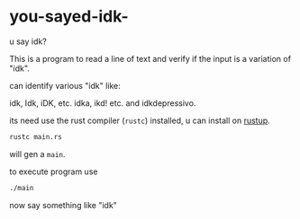 # you-sayed-idk-
u say idk? 

This is a program to read a line of text and verify if the input is a variation of "idk".

can identify various "idk" like: 

idk, Idk, iDK, etc. idka, ikd! etc. and idkdepressivo.

its need use the rust compiler (`rustc`) installed, u can install on [rustup](https://rustup.rs/).

```bash
rustc main.rs
```

will gen a `main`.

to execute program use 

```bash
./main
```
now say something like "idk"
